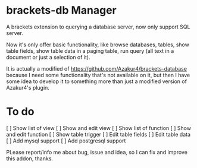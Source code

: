 brackets-db Manager
====================

A brackets extension to querying a database server, now only support SQL server.

Now it's only offer basic functionality, like browse databases, tables, show table fields, show table data in a paging table, run query (all text in a document or just a selection of it).

It is actually a modified of https://github.com/Azakur4/brackets-database because I need some functionality that's not available on it, but then I have some idea to develop it to something more than just a modified version of Azakur4's plugin.

To do
====================
[ ] Show list of view
[ ] Show and edit view
[ ] Show list of function
[ ] Show and edit function
[ ] Show table trigger
[ ] Edit table fields
[ ] Edit table data
[ ] Add mysql support
[ ] Add postgresql support

PLease report/info me about bug, issue and idea, so I can fix and improve this addon, thanks.